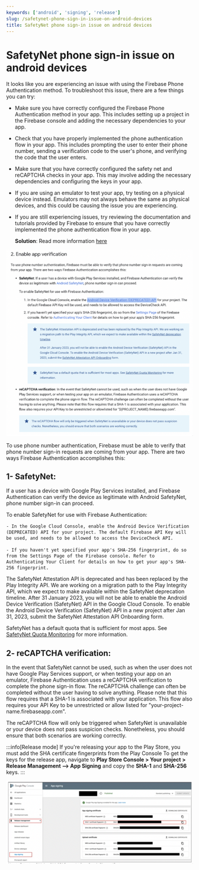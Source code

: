```yaml
---
keywords: ['android', 'signing', 'release']
slug: /safetynet-phone-sign-in-issue-on-android-devices
title: SafetyNet phone sign-in issue on android devices
---
```


# SafetyNet phone sign-in issue on android devices

It looks like you are experiencing an issue with using the Firebase Phone Authentication method. To troubleshoot this issue, there are a few things you can try:

- Make sure you have correctly configured the Firebase Phone Authentication method in your  app. This includes setting up a project in the Firebase console and adding the necessary dependencies to your app.

- Check that you have properly implemented the phone authentication flow in your app. This includes prompting the user to enter their phone number, sending a verification code to the user's phone, and verifying the code that the user enters.

- Make sure that you have correctly configured the safety net and reCAPTCHA checks in your app. This may involve adding the necessary dependencies and configuring the keys in your app.

- If you are using an emulator to test your app, try testing on a physical device instead. Emulators may not always behave the same as physical devices, and this could be causing the issue you are experiencing.

- If you are still experiencing issues, try reviewing the documentation and tutorials provided by Firebase to ensure that you have correctly implemented the phone authentication flow in your app.

    **Solution**: Read more information [here](https://firebase.flutter.dev/docs/auth/phone/)


![](../assets/20250430121259958091.png)​

To use phone number authentication, Firebase must be able to verify that phone number sign-in requests are coming from your app. There are two ways Firebase Authentication accomplishes this:

## 1- SafetyNet:
If a user has a device with Google Play Services installed, and Firebase Authentication can verify the device as legitimate with Android SafetyNet, phone number sign-in can proceed.

To enable SafetyNet for use with Firebase Authentication:

    - In the Google Cloud Console, enable the Android Device Verification (DEPRECATED) API for your project. The default Firebase API Key will be used, and needs to be allowed to access the DeviceCheck API.

    - If you haven't yet specified your app's SHA-256 fingerprint, do so from the Settings Page of the Firebase console. Refer to Authenticating Your Client for details on how to get your app's SHA-256 fingerprint.

The SafetyNet Attestation API is deprecated and has been replaced by the Play Integrity API. We are working on a migration path to the Play Integrity API, which we expect to make available within the SafetyNet deprecation timeline. After 31 January 2023, you will not be able to enable the Android Device Verification (SafetyNet) API in the Google Cloud Console. To enable the Android Device Verification (SafetyNet) API in a new project after Jan 31, 2023, submit the SafetyNet Attestation API Onboarding form.

SafetyNet has a default quota that is sufficient for most apps. See [SafetyNet Quota Monitoring](https://developer.android.com/google/play/safetynet/quotas)
 for more information.

## 2- reCAPTCHA verification:
In the event that SafetyNet cannot be used, such as when the user does not have Google Play Services support, or when testing your app on an emulator, Firebase Authentication uses a reCAPTCHA verification to complete the phone sign-in flow. The reCAPTCHA challenge can often be completed without the user having to solve anything. Please note that this flow requires that a SHA-1 is associated with your application. This flow also requires your API Key to be unrestricted or allow listed for "your-project-name.firebaseapp.com".

The reCAPTCHA flow will only be triggered when SafetyNet is unavailable or your device does not pass suspicion checks. Nonetheless, you should ensure that both scenarios are working correctly.​

:::info[Release mode]
If you're releasing your app to the Play Store, you must add the SHA certificate fingerprints from the Play Console To get the keys for the release app, navigate to **Play Store Console &gt; Your project &gt; Release Management –&gt; App Signing** and copy the **SHA-1** and **SHA-256** keys.
:::





![](../assets/20250430121300291238.png)